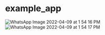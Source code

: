 # example_app


![WhatsApp Image 2022-04-09 at 1 54 16 PM](https://user-images.githubusercontent.com/51741195/162563352-012d918f-74f3-482a-a06c-47f8e2df8095.jpeg)
![WhatsApp Image 2022-04-09 at 1 54 17 PM](https://user-images.githubusercontent.com/51741195/162563353-f9c28c56-d913-4821-9b05-4a9ec207dc99.jpeg)
